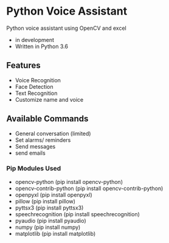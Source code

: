 # Python Voice Assistant
Python voice assistant using OpenCV and excel
- in development
- Written in Python 3.6

## Features
- Voice Recognition
- Face Detection
- Text Recognition
- Customize name and voice

## Available Commands
- General conversation (limited)
- Set alarms/ reminders
- Send messages
- send emails

### Pip Modules Used
- opencv-python (pip install opencv-python)
- opencv-contrib-python (pip install opencv-contrib-python)
- openpyxl (pip install openpyxl)
- pillow (pip install pillow)
- pyttsx3 (pip install pyttsx3)
- speechrecognition (pip install speechrecognition)
- pyaudio (pip install pyaudio)
- numpy (pip install numpy)
- matplotlib (pip install matplotlib)
